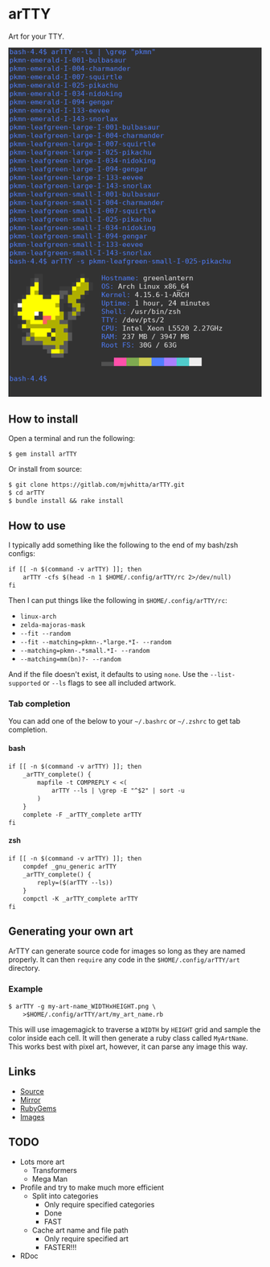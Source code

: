# arTTY

Art for your TTY.

![Screenshot](imgs/screenshot.png)

## How to install

Open a terminal and run the following:

```
$ gem install arTTY
```

Or install from source:

```
$ git clone https://gitlab.com/mjwhitta/arTTY.git
$ cd arTTY
$ bundle install && rake install
```

## How to use

I typically add something like the following to the end of my bash/zsh
configs:

```
if [[ -n $(command -v arTTY) ]]; then
    arTTY -cfs $(head -n 1 $HOME/.config/arTTY/rc 2>/dev/null)
fi
```

Then I can put things like the following in `$HOME/.config/arTTY/rc`:

- `linux-arch`
- `zelda-majoras-mask`
- `--fit --random`
- `--fit --matching=pkmn-.*large.*I- --random`
- `--matching=pkmn-.*small.*I- --random`
- `--matching=mm(bn)?- --random`

And if the file doesn't exist, it defaults to using `none`. Use the
`--list-supported` or `--ls` flags to see all included artwork.

### Tab completion

You can add one of the below to your `~/.bashrc` or `~/.zshrc` to get
tab completion.

#### bash

```
if [[ -n $(command -v arTTY) ]]; then
    _arTTY_complete() {
        mapfile -t COMPREPLY < <(
            arTTY --ls | \grep -E "^$2" | sort -u
        )
    }
    complete -F _arTTY_complete arTTY
fi
```

#### zsh

```
if [[ -n $(command -v arTTY) ]]; then
    compdef _gnu_generic arTTY
    _arTTY_complete() {
        reply=($(arTTY --ls))
    }
    compctl -K _arTTY_complete arTTY
fi
```

## Generating your own art

ArTTY can generate source code for images so long as they are named
properly. It can then `require` any code in the
`$HOME/.config/arTTY/art` directory.

### Example

```
$ arTTY -g my-art-name_WIDTHxHEIGHT.png \
    >$HOME/.config/arTTY/art/my_art_name.rb
```

This will use imagemagick to traverse a `WIDTH` by `HEIGHT` grid and
sample the color inside each cell. It will then generate a ruby class
called `MyArtName`. This works best with pixel art, however, it can
parse any image this way.

## Links

- [Source](https://gitlab.com/mjwhitta/arTTY)
- [Mirror](https://github.com/mjwhitta/arTTY)
- [RubyGems](https://rubygems.org/gems/arTTY)
- [Images](https://gitlab.com/mjwhitta/arTTY_images)

## TODO

- Lots more art
    - Transformers
    - Mega Man
- Profile and try to make much more efficient
    - Split into categories
        - Only require specified categories
        - Done
        - FAST
    - Cache art name and file path
        - Only require specified art
        - FASTER!!!
- RDoc
